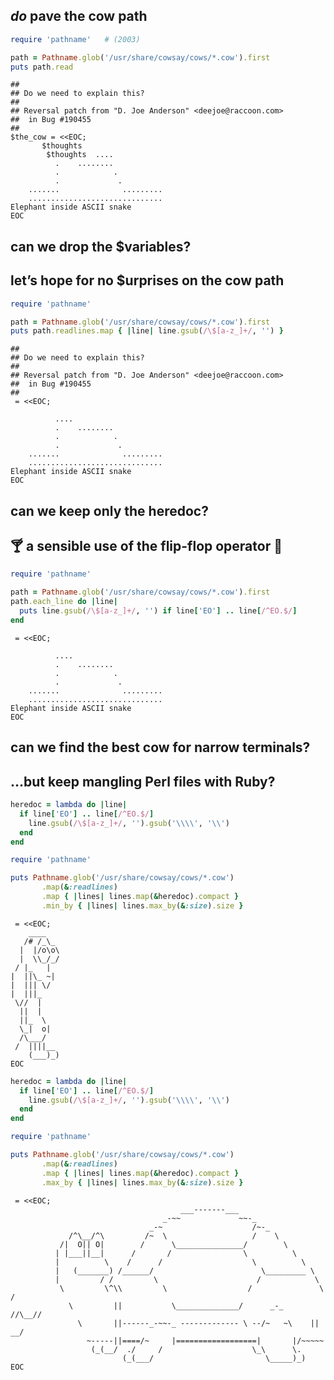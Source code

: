 ## _do_ pave the cow path

```ruby
require 'pathname'   # (2003)

path = Pathname.glob('/usr/share/cowsay/cows/*.cow').first
puts path.read
```
<!-- .element: class="fragment" -->

```no-highlight
##
## Do we need to explain this?
##
## Reversal patch from "D. Joe Anderson" <deejoe@raccoon.com>
##  in Bug #190455
##
$the_cow = <<EOC;
       $thoughts
        $thoughts  ....
          .    ........
          .            .
          .             .
    .......              .........
    ..............................
Elephant inside ASCII snake
EOC
```
<!-- .element: class="fragment" -->

## can we drop the $variables?
<!-- .element: class="fragment" -->


## let’s hope for no $urprises on the cow path

```ruby
require 'pathname'

path = Pathname.glob('/usr/share/cowsay/cows/*.cow').first
puts path.readlines.map { |line| line.gsub(/\$[a-z_]+/, '') }
```
<!-- .element: class="fragment" -->

```no-highlight
##
## Do we need to explain this?
##
## Reversal patch from "D. Joe Anderson" <deejoe@raccoon.com>
##  in Bug #190455
##
 = <<EOC;
       
          ....
          .    ........
          .            .
          .             .
    .......              .........
    ..............................
Elephant inside ASCII snake
EOC
```
<!-- .element: class="fragment" -->

## can we keep only the heredoc?
<!-- .element: class="fragment" -->


## 🍸 a sensible use of the flip-flop operator 🍹

```ruby
require 'pathname'

path = Pathname.glob('/usr/share/cowsay/cows/*.cow').first
path.each_line do |line|
  puts line.gsub(/\$[a-z_]+/, '') if line['EO'] .. line[/^EO.$/]
end
```
<!-- .element: class="fragment" -->

```no-highlight
 = <<EOC;
       
          ....
          .    ........
          .            .
          .             .
    .......              .........
    ..............................
Elephant inside ASCII snake
EOC
```
<!-- .element: class="fragment" -->

## can we find the best cow for narrow terminals?
<!-- .element: class="fragment" -->

## …but keep mangling Perl files with Ruby?
<!-- .element: class="fragment" -->


```ruby
heredoc = lambda do |line|
  if line['EO'] .. line[/^EO.$/]
    line.gsub(/\$[a-z_]+/, '').gsub('\\\\', '\\')
  end
end
```

```ruby
require 'pathname'

puts Pathname.glob('/usr/share/cowsay/cows/*.cow')
       .map(&:readlines)
       .map { |lines| lines.map(&heredoc).compact }
       .min_by { |lines| lines.max_by(&:size).size }
```
<!-- .element: class="fragment" -->

```no-highlight
 = <<EOC;
    ____  
   /# /_\_
  |  |/o\o\
  |  \\_/_/
 / |_   |  
|  ||\_ ~| 
|  ||| \/  
|  |||_    
 \//  |    
  ||  |    
  ||_  \   
  \_|  o|  
  /\___/   
 /  ||||__ 
    (___)_)
EOC
```
<!-- .element: class="fragment" -->


```ruby
heredoc = lambda do |line|
  if line['EO'] .. line[/^EO.$/]
    line.gsub(/\$[a-z_]+/, '').gsub('\\\\', '\\')
  end
end
```

```ruby
require 'pathname'

puts Pathname.glob('/usr/share/cowsay/cows/*.cow')
       .map(&:readlines)
       .map { |lines| lines.map(&heredoc).compact }
       .max_by { |lines| lines.max_by(&:size).size }
```

```no-highlight
 = <<EOC;
                                      ___-------___
                                  _-~~             ~~-_
                               _-~                    /~-_
             /^\__/^\         /~  \                   /    \
           /|  O|| O|        /      \_______________/        \
          | |___||__|      /       /                \          \
          |          \    /      /                    \          \
          |   (_______) /______/                        \_________ \
          |         / /         \                      /            \
           \         \^\\         \                  /               \     /
             \         ||           \______________/      _-_       //\__//
               \       ||------_-~~-_ ------------- \ --/~   ~\    || __/
                 ~-----||====/~     |==================|       |/~~~~~
                  (_(__/  ./     /                    \_\      \.
                         (_(___/                         \_____)_)
EOC
```
<!-- .element: class="fragment" -->
